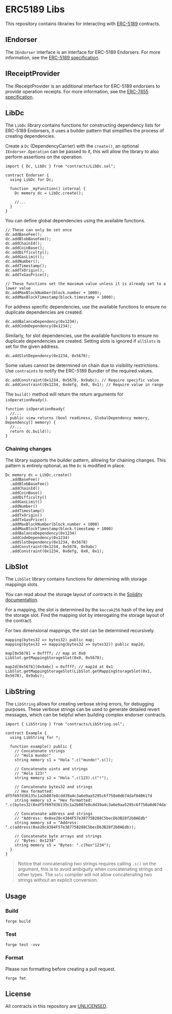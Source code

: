 # ERC5189 Libs

This repository contains libraries for interacting with [ERC-5189](https://eips.ethereum.org/EIPS/eip-5189) contracts.

## IEndorser

The `IEndorser` interface is an interface for ERC-5189 Endorsers.
For more information, see the [ERC-5189 specification](https://eips.ethereum.org/EIPS/eip-5189).

## IReceiptProvider

The IReceiptProvider is an additional interface for ERC-5189 endorsers to provide operation receipts.
For more information, see the [ERC-7655 specification](https://eips.ethereum.org/EIPS/eip-7655).

## LibDc

The `LibDc` library contains functions for constructing dependency lists for ERC-5189 Endorsers, it uses a builder pattern that simplifies the process of creating dependencies.

Create a `Dc` (DependencyCarrier) with the `create()`, an optional `IEndorser.Operation` can be passed to it, this will allow the library to also perform assertions on the operation.

```solidity
import { Dc, LibDc } from "contracts/LibDc.sol";

contract Endorser {
  using LibDc for Dc;

  function _myFunction() internal {
    Dc memory dc = LibDc.create();

    //...
  }
}
```

You can define global dependencies using the available functions.

```solidity
// These can only be set once
dc.addBaseFee();
dc.addBlobBaseFee();
dc.addChainId();
dc.addCoinBase();
dc.addDifficulty();
dc.addGasLimit();
dc.addNumber();
dc.addTimestamp();
dc.addTxOrigin();
dc.addTxGasPrice();

// These functions set the maximum value unless it is already set to a lower value
dc.addMaxBlockNumber(block.number + 1000);
dc.addMaxBlockTimestamp(block.timestamp + 1000);
```

For address specific dependencies, use the available functions to ensure no duplicate dependencies are created.

```solidity
dc.addBalanceDependency(0x1234);
dc.addCodeDependency(0x1234);
```

Similarly, for slot dependencies, use the available functions to ensure no duplicate dependencies are created. Setting slots is ignored if `allSlots` is set for the given address.

```solidity
dc.addSlotDependency(0x1234, 0x5678);
```

Some values cannot be determined on chain due to visibility restrictions. Use `contraints` to notify the ERC-5189 Bundler of the required values.

```solidity
dc.addConstraint(0x1234, 0x5678, 0x9abc); // Require specific value
dc.addConstraint(0x1234, 0xdefg, 0x0, 0x1); // Require value in range
```

The `build()` method will return the return arguments for `isOperationReady()`.

```solidity
function isOperationReady(
  //...
) public view returns (bool readiness, GlobalDependency memory, Dependency[] memory) {
  //...
  return dc.build();
}
```

### Chaining changes

The library supports the builder pattern, allowing for chaining changes. This pattern is entirely optional, as the `Dc` is modified in place.

```solidity
Dc memory dc = LibDc.create()
  .addBaseFee()
  .addBlobBaseFee()
  .addChainId()
  .addCoinBase()
  .addDifficulty()
  .addGasLimit()
  .addNumber()
  .addTimestamp()
  .addTxOrigin()
  .addTxGasPrice()
  .addMaxBlockNumber(block.number + 1000)
  .addMaxBlockTimestamp(block.timestamp + 1000)
  .addBalanceDependency(0x1234)
  .addCodeDependency(0x1234)
  .addSlotDependency(0x1234, 0x5678)
  .addConstraint(0x1234, 0x5678, 0x9abc)
  .addConstraint(0x1234, 0xdefg, 0x0, 0x1);
```

## LibSlot

The `LibSlot` library contains functions for determining with storage mappings slots.

You can read about the storage layout of contracts in the [Solidity documentation](https://docs.soliditylang.org/en/latest/internals/layout_in_storage.html).

For a mapping, the slot is determined by the `keccak256` hash of the key and the storage slot. Find the mapping slot by interogating the storage layout of the contract.

For two dimensional mappings, the slot can be determined recursively.

```solidity
mapping(bytes32 => bytes32) public map;
mapping(bytes32 => mapping(bytes32 => bytes32)) public map2d;

map[0x5678] = 0xffff; // map at 0x0
LibSlot.getMappingStorageSlot(0x0, 0x5678);

map2d[0x5678][0x9abc] = 0xffff; // map2d at 0x1
LibSlot.getMappingStorageSlot(LibSlot.getMappingStorageSlot(0x1, 0x5678), 0x9abc);
```

## LibString

The `LibString` allows for creating verbose string errors, for debugging purposes. These verbose strings can be used to generate detailed revert messages, which can be helpful when building complex endorser contracts.

```solidity
import { LibString } from "contracts/LibString.sol";

contract Example {
  using LibString for *;

  function example() public {
    // Concatenate strings
    // "Hola mundo!"
    string memory s1 = "Hola ".c("mundo!".s());

    // Concatenate uints and strings
    // "Hola 123!"
    string memory s2 = "Hola ".c(123).c("!");

    // Concatenate bytes32 and strings
    // Hex formatted: df5f697d36135c1a2b807e8cdd39a4c3a6e9aa5295c6f750a0d674daf840617d
    string memory s3 = "Hex formatted: ".c(bytes32(0xdf5f697d36135c1a2b807e8cdd39a4c3a6e9aa5295c6f750a0d674daf840617d));

    // Concatenate address and strings
    // "Address: 0x0xe28c4384F57e38775B288C5becDb3B28f2b0AEdb"
    string memory s4 = "Address: ".c(address(0xe28c4384F57e38775B288C5becDb3B28f2b0AEdb));

    // Concatenate byte arrays and strings
    // "Bytes: 0x1234"
    string memory s5 = "Bytes: ".c(hex"1234");
  }
}
```

> Notice that concatenating two strings requires calling `.s()` on the argument, this is to avoid ambiguity when concatenating strings and other types. The `solc` compiler will not allow concatenating two strings without an explicit conversion.

## Usage

### Build

```shell
forge build
```

### Test

```shell
forge test -vvv
```

### Format

Please run formatting before creating a pull request.

```shell
forge fmt
```

## License

All contracts in this repository are [UNLICENSED](./LICENSE).
